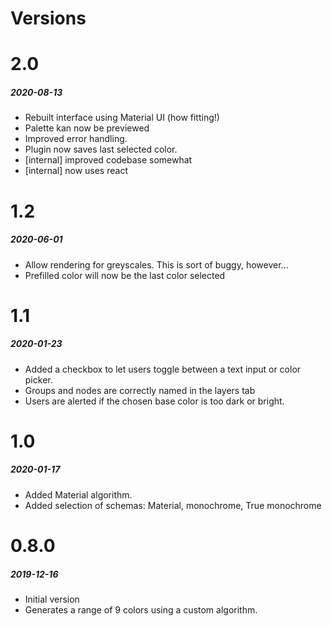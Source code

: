 # **Versions**

# 2.0

##### _2020-08-13_

- Rebuilt interface using Material UI (how fitting!)
- Palette kan now be previewed
- Improved error handling.
- Plugin now saves last selected color.
- [internal] improved codebase somewhat
- [internal] now uses react

# 1.2

##### _2020-06-01_

- Allow rendering for greyscales. This is sort of buggy, however...
- Prefilled color will now be the last color selected

# 1.1

##### _2020-01-23_

- Added a checkbox to let users toggle between a text input or color picker.
- Groups and nodes are correctly named in the layers tab
- Users are alerted if the chosen base color is too dark or bright.

# 1.0

##### _2020-01-17_

- Added Material algorithm.
- Added selection of schemas: Material, monochrome, True monochrome

# 0.8.0

##### _2019-12-16_

- Initial version
- Generates a range of 9 colors using a custom algorithm.
